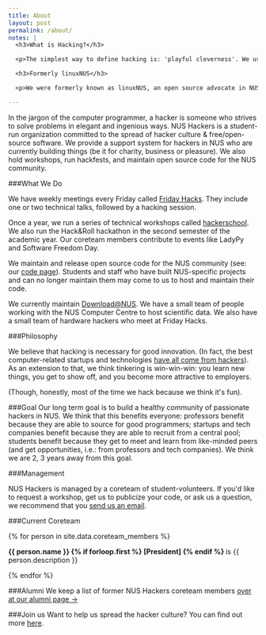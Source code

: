 ```yaml
---
title: About
layout: post
permalink: /about/
notes: |
  <h3>What is Hacking?</h3>

  <p>The simplest way to define hacking is: 'playful cleverness'. We usually take it to mean the act of creating interesting software, but 'playful cleverness' may be applied to all sorts of things: life, music, hardware, food. <a href="/hackerdefined/">More on this →</a></p>

  <h3>Formerly linuxNUS</h3>

  <p>We were formerly known as linuxNUS, an open source advocate in NUS. We have since changed our name to reflect the shifting nature of our organization: we now spend more time promoting hacking, programming-for-fun, and free/open-source-software use in the NUS community. <a href="/name-change/">More on the name change →</a></p>

---
```


In the jargon of the computer programmer, a hacker is someone who strives to solve problems in elegant and ingenious ways. NUS Hackers is a student-run organization committed to the spread of hacker culture &amp; free/open-source software. We provide a support system for hackers in NUS who are currently building things (be it for charity, business or pleasure). We also hold workshops, run hackfests, and maintain open source code for the NUS community.

###<a name="what-we-do"></a>What We Do

We have weekly meetings every Friday called [Friday Hacks](/fridayhacks/). They include one or two technical talks, followed by a hacking session.

Once a year, we run a series of technical workshops called [hackerschool](http://school.nushackers.org/). We also run the Hack&amp;Roll hackathon in the second semester of the academic year. Our coreteam members contribute to events like LadyPy and Software Freedom Day.

We maintain and release open source code for the NUS community (see: our [code page](/code/)). Students and staff who have built NUS-specific projects and can no longer maintain them may come to us to host and maintain their code.

We currently maintain [Download@NUS](http://download.nus.edu.sg/). We have a small team of people working with the NUS Computer Centre to host scientific data. We also have a small team of hardware hackers who meet at Friday Hacks.

###<a name="philosophy"></a>Philosophy

We believe that hacking is necessary for good innovation. (In fact, the best computer-related startups and technologies [have all come from hackers](/why/)). As an extension to that, we think tinkering is win-win-win: you learn new things, you get to show off, and you become more attractive to employers.

(Though, honestly, most of the time we hack because we think it's fun).

###<a name="goal"></a>Goal
Our long term goal is to build a healthy community of passionate hackers in NUS. We think that this benefits everyone: professors benefit because they are able to source for good programmers; startups and tech companies benefit because they are able to recruit from a central pool; students benefit because they get to meet and learn from like-minded peers (and get opportunities, i.e.: from professors and tech companies). We think we are 2, 3 years away from this goal.

###<a name="management"></a>Management

NUS Hackers is managed by a coreteam of student-volunteers. If you'd like to request a workshop, get us to publicize your code, or ask us a question, we recommend that you [send us an email](/contact/).

###<a name="current-coreteam"></a>Current Coreteam

{% for person in site.data.coreteam_members %}
<p>
    <strong>
        {{ person.name }}
        {% if forloop.first %}
            [President]
        {% endif %}
    </strong> is {{ person.description }}
</p>
{% endfor %}


###<a name="alumni"></a>Alumni
We keep a list of former NUS Hackers coreteam members [over at our alumni page →](/alumni/)

###<a name="join-us"></a>Join us
Want to help us spread the hacker culture? You can find out more [here](/join_coreteam/).
